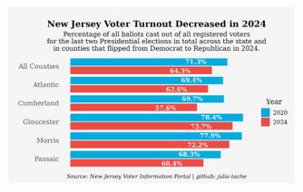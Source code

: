 ![alt text](https://github.com/julia-tache/New_Jersey_General_Election_Results/blob/main/nj_voters_bargraph%20(1).png)
